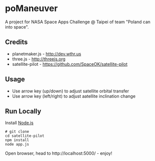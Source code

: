 # poManeuver

A project for NASA Space Apps Challenge @ Taipei of team "Poland can into space".

## Credits

* planetmaker.js - http://dev.wthr.us
* three.js - http://threejs.org
* satellite-pilot - https://github.com/SpaceOK/satellite-pilot

## Usage

- Use arrow key (up/down) to adjust satellite orbital transfer
- Use arrow key (left/right) to adjust aatellite inclination change

## Run Locally

Install [Node.js](http://nodejs.org)

```
# git clone
cd satellite-pilot
npm install
node app.js
```

Open browser, head to http://localhost:5000/ - enjoy!
